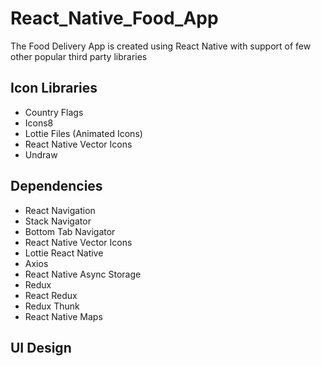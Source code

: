 # React_Native_Food_App
The Food Delivery App is created using React Native with support of few other popular third party libraries

## Icon Libraries
 * Country Flags
 * Icons8
 * Lottie Files (Animated Icons)
 * React Native Vector Icons
 * Undraw

## Dependencies

 * React Navigation
 * Stack Navigator
 * Bottom Tab Navigator
 * React Native Vector Icons
 * Lottie React Native
 * Axios
 * React Native Async Storage
 * Redux
 * React Redux
 * Redux Thunk
 * React Native Maps

## UI Design

